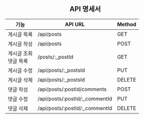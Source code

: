 
## <center>API 명세서</center>

|기능|API URL|Method|
|------|---|---|
|게시글 목록|/api/posts|GET|
|게시글 작성|/api/posts|POST|
|게시글 조회<Br>댓글 목록|/posts/:_postId|GET|
|게시글 수정|/api/posts/:_postsId|PUT|
|게시글 삭제|/api/posts/:_postsId|DELETE|
|댓글 작성|/api/posts/:postId/comments|POST|
|댓글 수정|/api/posts/:postId/:_commentId|PUT|
|댓글 삭제|/api/posts/:postId/:_commentId|DELETE|
